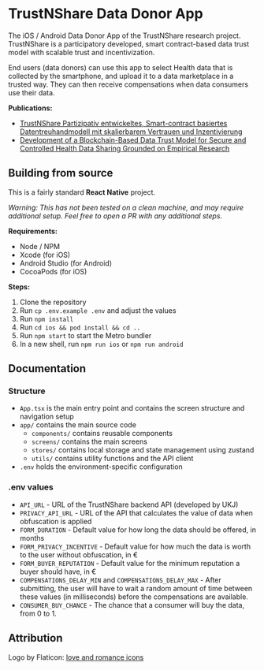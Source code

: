 # TrustNShare Data Donor App

The iOS / Android Data Donor App of the TrustNShare research project.  
TrustNShare is a participatory developed, smart contract-based data trust model with scalable trust and incentivization.

End users (data donors) can use this app to select Health data that is collected by the smartphone, and upload it to a
data marketplace in a trusted way. They can then receive compensations when data consumers use their data.

**Publications:**
- [TrustNShare Partizipativ entwickeltes, Smart-contract basiertes Datentreuhandmodell mit skalierbarem Vertrauen und Inzentivierung](https://elib.dlr.de/199798/)
- [Development of a Blockchain-Based Data Trust Model for Secure and Controlled Health Data Sharing Grounded on Empirical Research](https://ebooks.iospress.nl/doi/10.3233/SHTI230472)

## Building from source
This is a fairly standard **React Native** project.

_Warning: This has not been tested on a clean machine, and may require additional setup. Feel free to open a PR with any additional steps._

**Requirements:**
- Node / NPM
- Xcode (for iOS)
- Android Studio (for Android)
- CocoaPods (for iOS)

**Steps:**
1. Clone the repository
2. Run `cp .env.example .env` and adjust the values
3. Run `npm install`
4. Run `cd ios && pod install && cd ..`
5. Run `npm start` to start the Metro bundler
6. In a new shell, run `npm run ios` or `npm run android`

## Documentation

### Structure
- `App.tsx` is the main entry point and contains the screen structure and navigation setup
- `app/` contains the main source code
  - `components/` contains reusable components
  - `screens/` contains the main screens
  - `stores/` contains local storage and state management using zustand
  - `utils/` contains utility functions and the API client
- `.env` holds the environment-specific configuration

### .env values
- `API_URL` - URL of the TrustNShare backend API (developed by UKJ)
- `PRIVACY_API_URL` - URL of the API that calculates the value of data when obfuscation is applied
- `FORM_DURATION` - Default value for how long the data should be offered, in months
- `FORM_PRIVACY_INCENTIVE` - Default value for how much the data is worth to the user without obfuscation, in €
- `FORM_BUYER_REPUTATION` - Default value for the minimum reputation a buyer should have, in €
- `COMPENSATIONS_DELAY_MIN` and `COMPENSATIONS_DELAY_MAX` - After submitting, the user will have to wait a random amount of time between these values (in milliseconds) before the compensations are available.
- `CONSUMER_BUY_CHANCE` - The chance that a consumer will buy the data, from 0 to 1.

## Attribution

Logo by Flaticon: [love and romance icons](https://www.flaticon.com/free-icons/love-and-romance)
